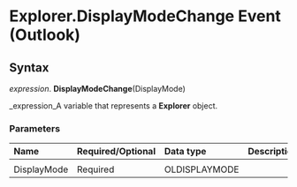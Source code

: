 
# Explorer.DisplayModeChange Event (Outlook)

## Syntax

 _expression_. **DisplayModeChange**(DisplayMode) 

 _expression_A variable that represents a  **Explorer** object.


### Parameters



|**Name**|**Required/Optional**|**Data type**|**Description**|
|:-----|:-----|:-----|:-----|
|||||
|DisplayMode|Required|OLDISPLAYMODE||
